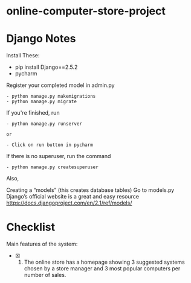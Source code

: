 # online-computer-store-project
# Django Notes

Install These:
  - pip install Django==2.5.2
  - pycharm


Register your completed model in admin.py

	- python manage.py makemigrations
	- python manage.py migrate
	
	
If you're finished, run

	- python manage.py runserver
  
	or 
  
	- Click on run button in pycharm
If there is no superuser, run the command 

	- python manage.py createsuperuser

Also,


Creating a “models” (this creates database tables) Go to models.py Django’s official website is a great and easy resource https://docs.djangoproject.com/en/2.1/ref/models/


# Checklist

Main features of the system:
- [x] 1. The online store has a homepage showing 3 suggested systems chosen by a store manager and 3 most popular computers per number of sales.

